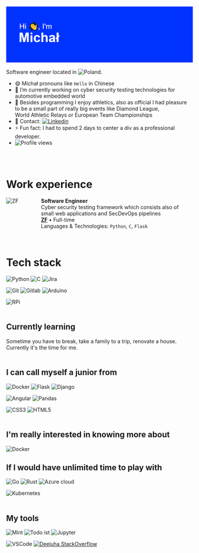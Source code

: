 ![Welcoming banner saying hi](https://raw.githubusercontent.com/Deejuha/Deejuha/main/header.png)

Software engineer located in <img src="https://github.com/hampusborgos/country-flags/blob/main/png100px/pl.png?raw=true" alt="Poland" width="25" height="15">.

- 😄 Michał pronouns like `Hello` in Chinese
- 🔭 I’m currently working on cyber security testing technologies for automotive embedded world
- 👯 Besides programming I enjoy athletics, also as official I had pleasure to
  be a small part of really big events like Diamond League,\
  World Athletic Relays or European Team Championships
- 💬 Contact: [![Linkedin](https://img.shields.io/badge/LinkedIn-0077B5?style=for-the-badge&logo=linkedin&logoColor=white)](https://www.linkedin.com/in/michal-juszczyk/)
- ⚡ Fun fact: I had to spend 2 days to center a div as a professional developer.
- ![Profile views](https://gpvc.arturio.dev/Deejuha)
<br/>
<br/>

# Work experience
[<img align="left" height="94px" width="94px" alt="ZF" src="https://upload.wikimedia.org/wikipedia/commons/thumb/9/94/ZF_logo_STD_Blue_3CC.svg/225px-ZF_logo_STD_Blue_3CC.svg.png"/>]()

**Software Engineer** \
Cyber security testing framework which consists also of \
small web applications and SecDevOps pipelines \
[**ZF**](https://www.zf.com/) • Full-time \
Languages & Technologies: `Python`, `C`, `Flask` \
<br/>
<br/>

# Tech stack

![Python](https://img.shields.io/badge/Python-FFD43B?style=for-the-badge&logo=python&logoColor=blue)
![C](https://img.shields.io/badge/C-00599C?style=for-the-badge&logo=c&logoColor=white)
![Jira](https://img.shields.io/badge/Jira-0052CC?style=for-the-badge&logo=Jira&logoColor=white)

![Git](https://img.shields.io/badge/GIT-E44C30?style=for-the-badge&logo=git&logoColor=white)
![Gitlab](https://img.shields.io/badge/GitLab-330F63?style=for-the-badge&logo=gitlab&logoColor=white)
![Arduino](https://img.shields.io/badge/Arduino-00979D?style=for-the-badge&logo=Arduino&logoColor=white)

![RPi](https://img.shields.io/badge/Raspberry%20Pi-A22846?style=for-the-badge&logo=Raspberry%20Pi&logoColor=white)
<br/>
<br/>

## Currently learning

Sometime you have to break, take a family to a trip, renovate a house.\
Currently it's the time for me.
<br/>
<br/>

## I can call myself a junior from

![Docker](https://img.shields.io/badge/Docker-2CA5E0?style=for-the-badge&logo=docker&logoColor=white)
![Flask](https://img.shields.io/badge/Flask-000000?style=for-the-badge&logo=flask&logoColor=white)
![Django](https://img.shields.io/badge/Django-092E20?style=for-the-badge&logo=django&logoColor=green)

![Angular](https://img.shields.io/badge/Angular-DD0031?style=for-the-badge&logo=angular&logoColor=white)
![Pandas](https://img.shields.io/badge/Pandas-2C2D72?style=for-the-badge&logo=pandas&logoColor=white)

![CSS3](https://img.shields.io/badge/CSS3-1572B6?style=for-the-badge&logo=css3&logoColor=white)
![HTML5](https://img.shields.io/badge/HTML5-E34F26?style=for-the-badge&logo=html5&logoColor=white)
<br/>
<br/>

## I'm really interested in knowing more about
![Docker](https://img.shields.io/badge/Docker-2CA5E0?style=for-the-badge&logo=docker&logoColor=white)

## If I would have unlimited time to play with

![Go](https://img.shields.io/badge/Go-00ADD8?style=for-the-badge&logo=go&logoColor=white)
![Rust](https://img.shields.io/badge/Rust-black?style=for-the-badge&logo=rust&logoColor=#E57324)
![Azure cloud](	https://img.shields.io/badge/Azure_DevOps-0078D7?style=for-the-badge&logo=azure-devops&logoColor=white)

![Kubernetes](https://img.shields.io/badge/kubernetes-326ce5.svg?&style=for-the-badge&logo=kubernetes&logoColor=white)
<br/>
<br/>

## My tools

![Mint](https://img.shields.io/badge/Linux_Mint-87CF3E?style=for-the-badge&logo=linux-mint&logoColor=white)
![Todo ist](https://img.shields.io/badge/Todoist-E44332?style=for-the-badge&logo=todoist&logoColor=white)
![Jupyter](https://img.shields.io/badge/Jupyter-F37626.svg?&style=for-the-badge&logo=Jupyter&logoColor=white)

![VSCode](https://img.shields.io/badge/VSCode-0078D4?style=for-the-badge&logo=visual%20studio%20code&logoColor=white)
[![Deejuha StackOverflow](https://stackoverflow-badge.herokuapp.com/api/StackOverflowBadge/11418909)](https://stackoverflow.com/users/11418909/juhas)
